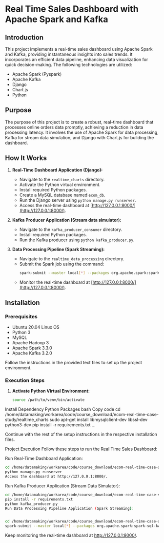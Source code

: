 # Real Time Sales Dashboard with Apache Spark and Kafka

## Introduction

This project implements a real-time sales dashboard using Apache Spark and Kafka, providing instantaneous insights into sales trends. It incorporates an efficient data pipeline, enhancing data visualization for quick decision-making. The following technologies are utilized:

- Apache Spark (Pyspark)
- Apache Kafka
- Django
- Chart.js
- Python

## Purpose

The purpose of this project is to create a robust, real-time dashboard that processes online orders data promptly, achieving a reduction in data processing latency. It involves the use of Apache Spark for data processing, Kafka for stream data simulation, and Django with Chart.js for building the dashboard.

## How It Works

1. **Real-Time Dashboard Application (Django):**
   - Navigate to the `realtime_charts` directory.
   - Activate the Python virtual environment.
   - Install required Python packages.
   - Create a MySQL database named `ecom_db`.
   - Run the Django server using `python manage.py runserver`.
   - Access the real-time dashboard at [http://127.0.0.1:8000/](http://127.0.0.1:8000/).

2. **Kafka Producer Application (Stream data simulator):**
   - Navigate to the `kafka_producer_consumer` directory.
   - Install required Python packages.
   - Run the Kafka producer using `python kafka_producer.py`.

3. **Data Processing Pipeline (Spark Streaming):**
   - Navigate to the `realtime_data_processing` directory.
   - Submit the Spark job using the command:
     ```bash
     spark-submit --master local[*] --packages org.apache.spark:spark-sql-kafka-0-10_2.12:3.3.0,mysql:mysql-connector-java:5.1.49 --files /path/to/datamaking_app.conf /path/to/realtime_data_processing.py
     ```
   - Monitor the real-time dashboard at [http://127.0.0.1:8000/](http://127.0.0.1:8000/).

## Installation

### Prerequisites

- Ubuntu 20.04 Linux OS
- Python 3
- MySQL
- Apache Hadoop 3
- Apache Spark 3.3.0
- Apache Kafka 3.2.0

Follow the instructions in the provided text files to set up the project environment.

### Execution Steps

1. **Activate Python Virtual Environment:**
   ```bash
   source /path/to/venv/bin/activate
Install Dependency Python Packages
bash
Copy code
cd /home/datamaking/workarea/code/course_download/ecom-real-time-case-study/realtime_charts
sudo apt-get install libmysqlclient-dev libssl-dev python3-dev
pip install -r requirements.txt
...

Continue with the rest of the setup instructions in the respective installation files.

Project Execution
Follow these steps to run the Real Time Sales Dashboard:

Run Real-Time Dashboard Application:

```bash
cd /home/datamaking/workarea/code/course_download/ecom-real-time-case-study/realtime_charts
python manage.py runserver
Access the dashboard at http://127.0.0.1:8000/.
```
Run Kafka Producer Application (Stream Data Simulator):

```bash
cd /home/datamaking/workarea/code/course_download/ecom-real-time-case-study/kafka_producer_consumer
pip install -r requirements.txt
python kafka_producer.py
Run Data Processing Pipeline Application (Spark Streaming):
```
```bash

cd /home/datamaking/workarea/code/course_download/ecom-real-time-case-study/realtime_data_processing
spark-submit --master local[*] --packages org.apache.spark:spark-sql-kafka-0-10_2.12:3.3.0,mysql:mysql-connector-java:5.1.49 --files /home/datamaking/workarea/code/course_download/ecom-real-time-case-study/realtime_data_processing/datamaking_app.conf /home/datamaking/workarea/code/course_download/ecom-real-time-case-study/realtime_data_processing/realtime_data_processing.py
```
Keep monitoring the real-time dashboard at http://127.0.0.1:8000/.



